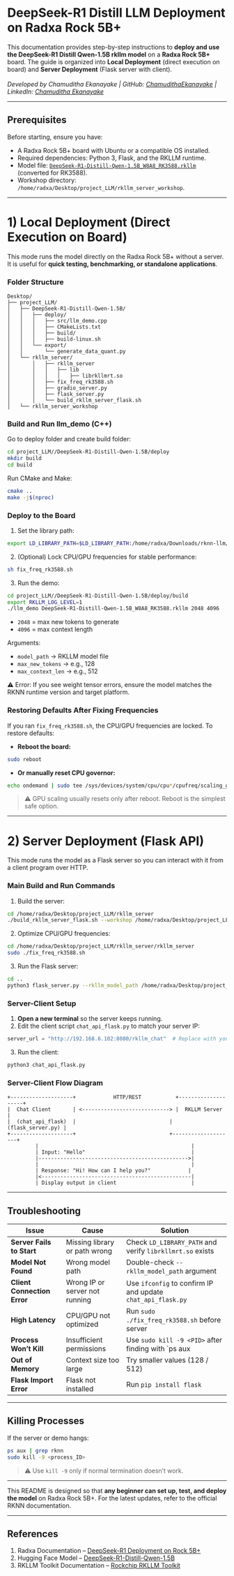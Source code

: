 # DeepSeek-R1 Distill LLM Deployment on Radxa Rock 5B+

This documentation provides step-by-step instructions to **deploy and use the DeepSeek-R1 Distill Qwen-1.5B rkllm model** on a **Radxa Rock 5B+** board. The guide is organized into **Local Deployment** (direct execution on board) and **Server Deployment** (Flask server with client).
<br><br>
*Developed by Chamuditha Ekanayake | GitHub: [ChamudithaEkanayake](https://github.com/ChamudithaEkanayake) | LinkedIn: [Chamuditha Ekanayake](https://www.linkedin.com/in/chamuditha-ekanayake-8b37602b6/)*

---

## Prerequisites

Before starting, ensure you have:

- A Radxa Rock 5B+ board with Ubuntu or a compatible OS installed.
- Required dependencies: Python 3, Flask, and the RKLLM runtime.
- Model file: [`DeepSeek-R1-Distill-Qwen-1.5B_W8A8_RK3588.rkllm`](https://github.com/ChamudithaEkanayake) (converted for RK3588).
- Workshop directory: `/home/radxa/Desktop/project_LLM/rkllm_server_workshop`.

---

# 1) Local Deployment (Direct Execution on Board)

This mode runs the model directly on the Radxa Rock 5B+ without a server. It is useful for **quick testing, benchmarking, or standalone applications**.

### Folder Structure

```
Desktop/
├── project_LLM/
│   ├── DeepSeek-R1-Distill-Qwen-1.5B/
│   │   ├── deploy/
│   │   │   ├── src/llm_demo.cpp
│   │   │   ├── CMakeLists.txt
│   │   │   ├── build/
│   │   │   ├── build-linux.sh
│   │   └── export/
│   │       └── generate_data_quant.py
│   └── rkllm_server/
│       │   ├── rkllm_server
│       │   │   ├── lib
│       │   │   │   ├── librkllmrt.so
│       │   ├── fix_freq_rk3588.sh
│       │   ├── gradio_server.py
│       │   ├── flask_server.py
│       │   └── build_rkllm_server_flask.sh
│   └── rkllm_server_workshop
```

### Build and Run llm_demo (C++)

Go to deploy folder and create build folder:

```bash
cd project_LLM//DeepSeek-R1-Distill-Qwen-1.5B/deploy
mkdir build
cd build
```

Run CMake and Make:

```bash
cmake ..
make -j$(nproc)
```

<!--

Run LLM inference:

```bash
./llm_demo /full/path/to/DeepSeek-R1-Distill-Qwen-1.5B_W8A8_RK3588.rkllm 128 512
```


Arguments:

- `model_path` → RKLLM model file
- `max_new_tokens` → e.g., 128
- `max_context_len` → e.g., 512

⚠️ Error: If you see weight tensor errors, ensure the model matches the RKNN runtime version and target platform.

-->

### Deploy to the Board
<!--
Copy the compiled demo and model files to your Radxa board:

```bash
adb push install/demo_Linux_aarch64 /data
adb push DeepSeek-R1-Distill-Qwen-1.5B_W8A8_RK3588.rkllm /data/demo_Linux_aarch64
adb push ../../scripts/fix_freq_rk3588.sh /data/demo_Linux_aarch64
```

### Running the Demo on Board

<!--
1. Enter the demo directory:

```bash
cd /data/demo_Linux_aarch64
```
-->

1. Set the library path:

```bash
export LD_LIBRARY_PATH=$LD_LIBRARY_PATH:/home/radxa/Downloads/rknn-llm/examples/rkllm_server_demo/rkllm_server/lib
```

2. (Optional) Lock CPU/GPU frequencies for stable performance:

```bash
sh fix_freq_rk3588.sh
```

3. Run the demo:

```bash
cd project_LLM//DeepSeek-R1-Distill-Qwen-1.5B/deploy/build
export RKLLM_LOG_LEVEL=1
./llm_demo DeepSeek-R1-Distill-Qwen-1.5B_W8A8_RK3588.rkllm 2048 4096
```

- `2048` = max new tokens to generate
- `4096` = max context length

Arguments:

- `model_path` → RKLLM model file
- `max_new_tokens` → e.g., 128
- `max_context_len` → e.g., 512

⚠️ Error: If you see weight tensor errors, ensure the model matches the RKNN runtime version and target platform.

### Restoring Defaults After Fixing Frequencies

If you ran `fix_freq_rk3588.sh`, the CPU/GPU frequencies are locked. To restore defaults:

- **Reboot the board:**

```bash
sudo reboot
```

- **Or manually reset CPU governor:**

```bash
echo ondemand | sudo tee /sys/devices/system/cpu/cpu*/cpufreq/scaling_governor
```

> ⚠️ GPU scaling usually resets only after reboot. Reboot is the simplest safe option.

---

# 2) Server Deployment (Flask API)

This mode runs the model as a Flask server so you can interact with it from a client program over HTTP.

### Main Build and Run Commands

1. Build the server:

```bash
cd /home/radxa/Desktop/project_LLM/rkllm_server
./build_rkllm_server_flask.sh --workshop /home/radxa/Desktop/project_LLM/rkllm_server_workshop --model_path /home/radxa/Desktop/project_LLM/DeepSeek-R1-Distill-Qwen-1.5B_W8A8_RK3588.rkllm --platform rk3588
```

2. Optimize CPU/GPU frequencies:

```bash
cd /home/radxa/Desktop/project_LLM/rkllm_server/rkllm_server
sudo ./fix_freq_rk3588.sh
```

3. Run the Flask server:

```bash
cd ..
python3 flask_server.py --rkllm_model_path /home/radxa/Desktop/project_LLM/DeepSeek-R1-Distill-Qwen-1.5B_W8A8_RK3588.rkllm --target_platform rk3588 --prompt_cache_path /home/radxa/Desktop/project_LLM/rkllm_server_workshop
```

### Server-Client Setup

1. **Open a new terminal** so the server keeps running.
2. Edit the client script `chat_api_flask.py` to match your server IP:

```python
server_url = "http://192.168.6.102:8080/rkllm_chat"  # Replace with your actual IP
```

3. Run the client:

```bash
python3 chat_api_flask.py
```

### Server-Client Flow Diagram

```
+--------------------+            HTTP/REST           +--------------------+
|  Chat Client       | <----------------------------> |  RKLLM Server      |
|  (chat_api_flask)  |                              |  (flask_server.py) |
+--------------------+                              +--------------------+
         |                                                 |
         | Input: "Hello"                                  |
         |------------------------------------------------>|
         |                                                 |
         | Response: "Hi! How can I help you?"            |
         |<------------------------------------------------|
         | Display output in client                        |
```

---

## Troubleshooting

| Issue | Cause | Solution |
|-------|-------|----------|
| **Server Fails to Start** | Missing library or path wrong | Check `LD_LIBRARY_PATH` and verify `librkllmrt.so` exists |
| **Model Not Found** | Wrong model path | Double-check `--rkllm_model_path` argument |
| **Client Connection Error** | Wrong IP or server not running | Use `ifconfig` to confirm IP and update `chat_api_flask.py` |
| **High Latency** | CPU/GPU not optimized | Run `sudo ./fix_freq_rk3588.sh` before server |
| **Process Won’t Kill** | Insufficient permissions | Use `sudo kill -9 <PID>` after finding with `ps aux | grep rknn` |
| **Out of Memory** | Context size too large | Try smaller values (128 / 512) |
| **Flask Import Error** | Flask not installed | Run `pip install flask` |

---

## Killing Processes

If the server or demo hangs:

```bash
ps aux | grep rknn
sudo kill -9 <process_ID>
```

> ⚠️ Use `kill -9` only if normal termination doesn’t work.

---

This README is designed so that **any beginner can set up, test, and deploy the model** on Radxa Rock 5B+. For the latest updates, refer to the official RKNN documentation.

---

## References

1. Radxa Documentation – [DeepSeek-R1 Deployment on Rock 5B+](https://docs.radxa.com/en/rock5/rock5b/app-development/rkllm_deepseek_r1)  
2. Hugging Face Model – [DeepSeek-R1-Distill-Qwen-1.5B](https://huggingface.co/deepseek-ai/DeepSeek-R1-Distill-Qwen-1.5B)  
3. RKLLM Toolkit Documentation – [Rockchip RKLLM Toolkit](https://github.com/airockchip/rknn-llm)

